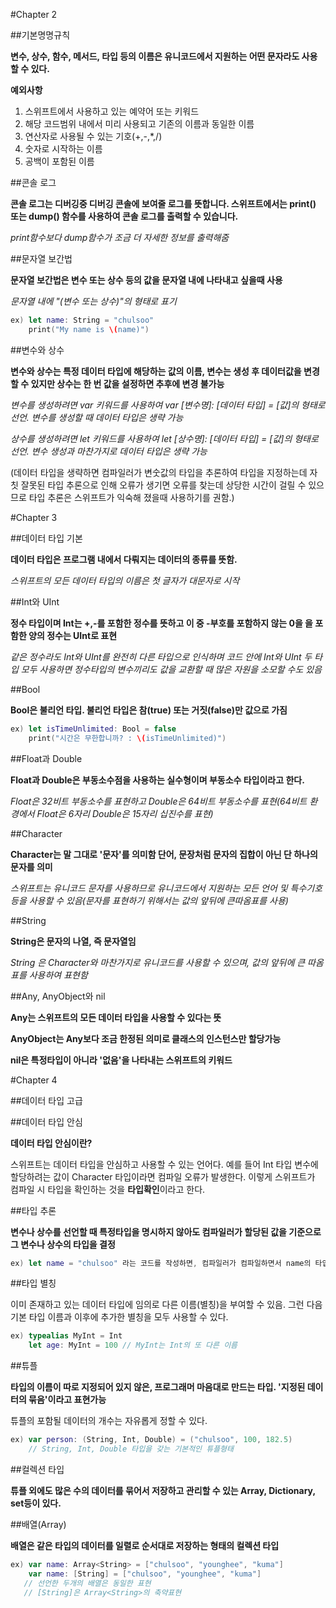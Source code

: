#Chapter 2

##기본명명규칙

**변수, 상수, 함수, 메서드, 타입 등의 이름은 유니코드에서 지원하는 어떤 문자라도 사용할 수 있다.**

**예외사항**

1. 스위프트에서 사용하고 있는 예약어 또는 키워드
2. 해당 코드범위 내에서 미리 사용되고 기존의 이름과 동일한 이름
3. 연산자로 사용될 수 있는 기호(+,-,*,/)
4. 숫자로 시작하는 이름
5. 공백이 포함된 이름

##콘솔 로그

**콘솔 로그는 디버깅중 디버깅 콘솔에 보여줄 로그를 뜻합니다. 스위프트에서는 print() 또는 dump() 함수를 사용하여 콘솔 로그를 출력할 수 있습니다.**

_print함수보다 dump함수가 조금 더 자세한 정보를 출력해줌_

##문자열 보간법

**문자열 보간법은 변수 또는 상수 등의 값을 문자열 내에 나타내고 싶을때 사용**

_문자열 내에 "\(변수 또는 상수)"의 형태로 표기_
```swift
ex) let name: String = "chulsoo"
    print("My name is \(name)")
```
##변수와 상수

**변수와 상수는 특정 데이터 타입에 해당하는 값의 이름, 변수는 생성 후 데이터값을 변경할 수 있지만 상수는 한 번 값을 설정하면 추후에 변경 불가능**

_변수를 생성하려면 var 키워드를 사용하여 var [변수명]: [데이터 타입] = [값]의 형태로 선언. 변수를 생성할 때 데이터 타입은 생략 가능_

_상수를 생성하려면 let 키워드를 사용하여 let [상수명]: [데이터 타입] = [값]의 형태로 선언. 변수 생성과 마찬가지로 데이터 타입은 생략 가능_

(데이터 타입을 생략하면 컴파일러가 변숫값의 타입을 추론하여 타입을 지정하는데 자칫 잘못된 타입 추론으로 인해 오류가 생기면 오류를 찾는데 상당한 시간이 걸릴 수 있으므로 타입 추론은 스위프트가 익숙해 졌을때 사용하기를 권함.)

#Chapter 3

##데이터 타입 기본

**데이터 타입은 프로그램 내에서 다뤄지는 데이터의 종류를 뜻함.**

_스위프트의 모든 데이터 타입의 이름은 첫 글자가 대문자로 시작_

##Int와 UInt

**정수 타입이며 Int는 +,-를 포함한 정수를 뜻하고 이 중 -부호를 포함하지 않는 0을 을 포함한 양의 정수는 UInt로 표현**

_같은 정수라도 Int와 UInt를 완전히 다른 타입으로 인식하며 코드 안에 Int와 UInt 두 타입 모두 사용하면 정수타입의 변수끼리도 값을 교환할 때 많은 자원을 소모할 수도 있음_

##Bool

**Bool은 불리언 타입. 불리언 타입은 참(true) 또는 거짓(false)만 값으로 가짐**

```swift
ex) let isTimeUnlimited: Bool = false
    print("시간은 무한합니까? : \(isTimeUnlimited)")
```

##Float과 Double

**Float과 Double은 부동소수점을 사용하는 실수형이며 부동소수 타입이라고 한다.**

_Float은 32비트 부동소수를 표현하고 Double은 64비트 부동소수를 표현(64비트 환경에서 Float은 6자리 Double은 15자리 십진수를 표현)_

##Character

**Character는 말 그대로 '문자'를 의미함 단어, 문장처럼 문자의 집합이 아닌 단 하나의 문자를 의미**

_스위프트는 유니코드 문자를 사용하므로 유니코드에서 지원하는 모든 언어 및 특수기호 등을 사용할 수 있음(문자를 표현하기 위해서는 값의 앞뒤에 큰따옴표를 사용)_

##String

**String은 문자의 나열, 즉 문자열임**

_String 은 Character와 마찬가지로 유니코드를 사용할 수 있으며, 값의 앞뒤에 큰 따옴표를 사용하여 표현함_

##Any, AnyObject와 nil

**Any는 스위프트의 모든 데이터 타입을 사용할 수 있다는 뜻**

**AnyObject는 Any보다 조금 한정된 의미로 클래스의 인스턴스만 할당가능**

**nil은 특정타입이 아니라 '없음'을 나타내는 스위프트의 키워드**

#Chapter 4

##데이터 타입 고급

##데이터 타입 안심

**데이터 타입 안심이란?**

스위프트는 데이터 타입을 안심하고 사용할 수 있는 언어다. 예를 들어 Int 타입 변수에 할당하려는 값이 Character 타입이라면 컴파일 오류가 발생한다. 이렇게 스위프트가 컴파일 시 타입을 확인하는 것을 **타입확인**이라고 한다.

##타입 추론

**변수나 상수를 선언할 때 특정타입을 명시하지 않아도 컴파일러가 할당된 값을 기준으로 그 변수나 상수의 타입을 결정**

```swift
ex) let name = "chulsoo" 라는 코드를 작성하면, 컴파일러가 컴파일하면서 name의 타입을 String으로 결정.
```
##타입 별칭

이미 존재하고 있는 데이터 타입에 임의로 다른 이름(별칭)을 부여할 수 있음. 그런 다음 기본 타입 이름과 이후에 추가한 별칭을 모두 사용할 수 있다.

```swift
ex) typealias MyInt = Int
    let age: MyInt = 100 // MyInt는 Int의 또 다른 이름
```
##튜플

**타입의 이름이 따로 지정되어 있지 않은, 프로그래머 마음대로 만드는 타입. '지정된 데이터의 묶음'이라고 표현가능**

튜플의 포함될 데이터의 개수는 자유롭게 정할 수 있다.

```swift
ex) var person: (String, Int, Double) = ("chulsoo", 100, 182.5)
    // String, Int, Double 타입을 갖는 기본적인 튜플형태
```

##컬렉션 타입

**튜플 외에도 많은 수의 데이터를 묶어서 저장하고 관리할 수 있는 Array, Dictionary, set등이 있다.**

##배열(Array)

**배열은 같은 타입의 데이터를 일렬로 순서대로 저장하는 형태의 컬렉션 타입**

```swift
ex) var name: Array<String> = ["chulsoo", "younghee", "kuma"]
    var name: [String] = ["chulsoo", "younghee", "kuma"]
   // 선언한 두개의 배열은 동일한 표현
   // [String]은 Array<String>의 축약표현
```





 



